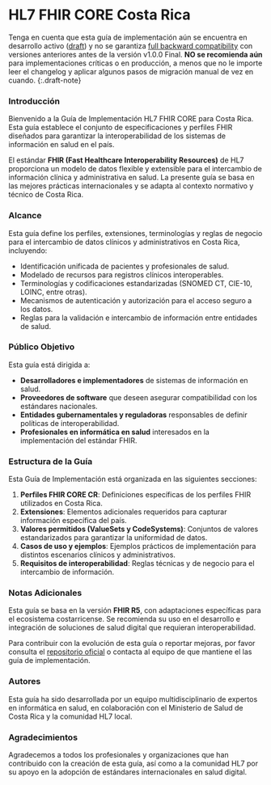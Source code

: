# HL7 FHIR CORE Costa Rica

Tenga en cuenta que esta guía de implementación aún se encuentra en desarrollo activo ([draft](http://hl7.org/fhir/extensions/CodeSystem-standards-status.html#standards-status-draft)) y no se garantiza [full backward compatibility](https://en.wikipedia.org/wiki/Backward_compatibility#In_software) con versiones anteriores antes de la versión v1.0.0 Final. **NO se recomienda aún** para implementaciones críticas o en producción, a menos que no le importe leer el changelog y aplicar algunos pasos de migración manual de vez en cuando.
{:.draft-note}

### Introducción

Bienvenido a la Guía de Implementación HL7 FHIR CORE para Costa Rica. Esta guía establece el conjunto de especificaciones y perfiles FHIR diseñados para garantizar la interoperabilidad de los sistemas de información en salud en el país. 

El estándar **FHIR (Fast Healthcare Interoperability Resources)** de HL7 proporciona un modelo de datos flexible y extensible para el intercambio de información clínica y administrativa en salud. La presente guía se basa en las mejores prácticas internacionales y se adapta al contexto normativo y técnico de Costa Rica.

### Alcance

Esta guía define los perfiles, extensiones, terminologías y reglas de negocio para el intercambio de datos clínicos y administrativos en Costa Rica, incluyendo:

- Identificación unificada de pacientes y profesionales de salud.
- Modelado de recursos para registros clínicos interoperables.
- Terminologías y codificaciones estandarizadas (SNOMED CT, CIE-10, LOINC, entre otras).
- Mecanismos de autenticación y autorización para el acceso seguro a los datos.
- Reglas para la validación e intercambio de información entre entidades de salud.

### Público Objetivo

Esta guía está dirigida a:

- **Desarrolladores e implementadores** de sistemas de información en salud.
- **Proveedores de software** que deseen asegurar compatibilidad con los estándares nacionales.
- **Entidades gubernamentales y reguladoras** responsables de definir políticas de interoperabilidad.
- **Profesionales en informática en salud** interesados en la implementación del estándar FHIR.

### Estructura de la Guía

Esta Guía de Implementación está organizada en las siguientes secciones:

1. **Perfiles FHIR CORE CR**: Definiciones específicas de los perfiles FHIR utilizados en Costa Rica.
2. **Extensiones**: Elementos adicionales requeridos para capturar información específica del país.
3. **Valores permitidos (ValueSets y CodeSystems)**: Conjuntos de valores estandarizados para garantizar la uniformidad de datos.
4. **Casos de uso y ejemplos**: Ejemplos prácticos de implementación para distintos escenarios clínicos y administrativos.
5. **Requisitos de interoperabilidad**: Reglas técnicas y de negocio para el intercambio de información.

### Notas Adicionales

Esta guía se basa en la versión **FHIR R5**, con adaptaciones específicas para el ecosistema costarricense. Se recomienda su uso en el desarrollo e integración de soluciones de salud digital que requieran interoperabilidad.

Para contribuir con la evolución de esta guía o reportar mejoras, por favor consulta el [repositorio oficial](https://github.com/HL7-MISALUDCR/IGCORE-CR) o contacta al equipo de que mantiene el las guía de implementación.

### Autores

Esta guía ha sido desarrollada por un equipo multidisciplinario de expertos en informática en salud, en colaboración con el Ministerio de Salud de Costa Rica y la comunidad HL7 local.


### Agradecimientos

Agradecemos a todos los profesionales y organizaciones que han contribuido con la creación de esta guía, así como a la comunidad HL7 por su apoyo en la adopción de estándares internacionales en salud digital.